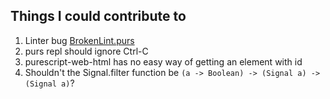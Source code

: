 ## Things I could contribute to
1. Linter bug [BrokenLint.purs](examples/BrokenLint.purs)
2. purs repl should ignore Ctrl-C
3. purescript-web-html has no easy way of getting an element with id
4. Shouldn't the Signal.filter function be `(a -> Boolean) -> (Signal a) -> (Signal a)`?
